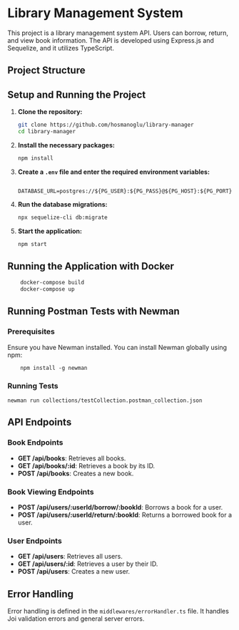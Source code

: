 # Library Management System

This project is a library management system API. Users can borrow, return, and view book information. The API is developed using Express.js and Sequelize, and it utilizes TypeScript.

## Project Structure


## Setup and Running the Project

1. **Clone the repository:**
    ```bash
    git clone https://github.com/hosmanoglu/library-manager
    cd library-manager
    ```

2. **Install the necessary packages:**
    ```bash
    npm install
    ```

3. **Create a `.env` file and enter the required environment variables:**
    ```

    DATABASE_URL=postgres://${PG_USER}:${PG_PASS}@${PG_HOST}:${PG_PORT}/${PG_DATABASE}
    ```

4. **Run the database migrations:**
    ```bash
    npx sequelize-cli db:migrate
    ```

5. **Start the application:**
    ```bash
    npm start
    ```

## Running the Application with Docker

```bash
    docker-compose build
    docker-compose up
```


## Running Postman Tests with Newman
### Prerequisites
Ensure you have Newman installed. You can install Newman globally using npm:

```
    npm install -g newman
```
### Running Tests

```
newman run collections/testCollection.postman_collection.json
```

## API Endpoints

### Book Endpoints

- **GET /api/books**: Retrieves all books.
- **GET /api/books/:id**: Retrieves a book by its ID.
- **POST /api/books**: Creates a new book.

### Book Viewing Endpoints

- **POST /api/users/:userId/borrow/:bookId**: Borrows a book for a user.
- **POST /api/users/:userId/return/:bookId**: Returns a borrowed book for a user.

### User Endpoints

- **GET /api/users**: Retrieves all users.
- **GET /api/users/:id**: Retrieves a user by their ID.
- **POST /api/users**: Creates a new user.

## Error Handling

Error handling is defined in the `middlewares/errorHandler.ts` file. It handles Joi validation errors and general server errors.


